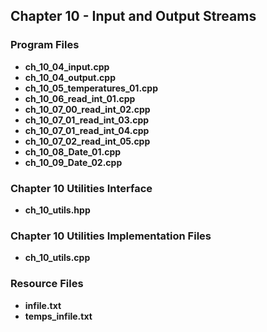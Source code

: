 ## Chapter 10 - Input and Output Streams

### Program Files
* **ch_10_04_input.cpp**
* **ch_10_04_output.cpp**
* **ch_10_05_temperatures_01.cpp**
* **ch_10_06_read_int_01.cpp**
* **ch_10_07_00_read_int_02.cpp**
* **ch_10_07_01_read_int_03.cpp**
* **ch_10_07_01_read_int_04.cpp**
* **ch_10_07_02_read_int_05.cpp**
* **ch_10_08_Date_01.cpp**
* **ch_10_09_Date_02.cpp** 

### Chapter 10 Utilities Interface
* **ch_10_utils.hpp**

### Chapter 10 Utilities Implementation Files
* **ch_10_utils.cpp**

### Resource Files
* **infile.txt**
* **temps_infile.txt**
